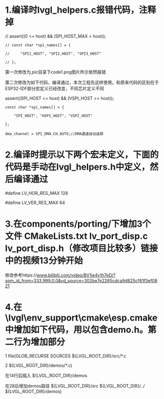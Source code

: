 # 1.编译时lvgl_helpers.c报错代码，注释掉

// assert((0 <= host) && (SPI_HOST_MAX > host));

    // const char *spi_names[] = {

    //     "SPI1_HOST", "SPI2_HOST", "SPI3_HOST"

    // };

第一次修改为,pic目录下code1.png图片所示依然报错

第二次修改为如下代码，编译通过，本次工程先这样使用。和原来代码的区别在于ESP32-IDF部分宏定义已经改变，不同芯片定义不同

assert((SPI_HOST <= host) && (VSPI_HOST >= host));

    const char *spi_names[] = {

        "SPI_HOST", "HSPI_HOST", "VSPI_HOST"

    };

    dma_channel = SPI_DMA_CH_AUTO;//DMA通道自动选择

# 2.编译时提示以下两个宏未定义，下面的代码是手动在lvgl_helpers.h中定义，然后编译通过

#define LV_HOR_RES_MAX 128

#define LV_VER_RES_MAX 64

# 3.在components/porting/下增加3个文件 CMakeLists.txt lv_port_disp.c lv_port_disp.h（修改项目比较多）链接中的视频13分钟开始

修改参考https://www.bilibili.com/video/BV1ie4y1h7eD/?spm_id_from=333.999.0.0&vd_source=302be7e2265cdca9d825cf81f3ef0821

# 4.在\lvgl\env_support\cmake\esp.cmake 中增加如下代码，用以包含demo.h。第二行为增加部分

1 file(GLOB_RECURSE SOURCES ${LVGL_ROOT_DIR}/src/*.c
                          
2                           ${LVGL_ROOT_DIR}/demos/*.c)

在14行后插入    ${LVGL_ROOT_DIR}/demos

在28后增加demos路径 ${LVGL_ROOT_DIR}/src ${LVGL_ROOT_DIR}/../ ${LVGL_ROOT_DIR}/demos)

